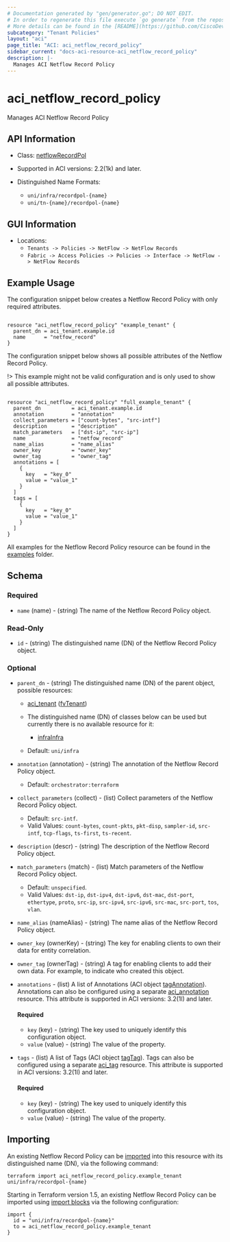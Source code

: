 ```yaml
---
# Documentation generated by "gen/generator.go"; DO NOT EDIT.
# In order to regenerate this file execute `go generate` from the repository root.
# More details can be found in the [README](https://github.com/CiscoDevNet/terraform-provider-aci/blob/master/README.md).
subcategory: "Tenant Policies"
layout: "aci"
page_title: "ACI: aci_netflow_record_policy"
sidebar_current: "docs-aci-resource-aci_netflow_record_policy"
description: |-
  Manages ACI Netflow Record Policy
---
```


# aci_netflow_record_policy #

Manages ACI Netflow Record Policy



## API Information ##

* Class: [netflowRecordPol](https://pubhub.devnetcloud.com/media/model-doc-latest/docs/app/index.html#/objects/netflowRecordPol/overview)

* Supported in ACI versions: 2.2(1k) and later.

* Distinguished Name Formats:
  - `uni/infra/recordpol-{name}`
  - `uni/tn-{name}/recordpol-{name}`

## GUI Information ##

* Locations:
  - `Tenants -> Policies -> NetFlow -> NetFlow Records`
  - `Fabric -> Access Policies -> Policies -> Interface -> NetFlow -> NetFlow Records`

## Example Usage ##

The configuration snippet below creates a Netflow Record Policy with only required attributes.

```hcl

resource "aci_netflow_record_policy" "example_tenant" {
  parent_dn = aci_tenant.example.id
  name      = "netfow_record"
}

```
The configuration snippet below shows all possible attributes of the Netflow Record Policy.

!> This example might not be valid configuration and is only used to show all possible attributes.

```hcl

resource "aci_netflow_record_policy" "full_example_tenant" {
  parent_dn          = aci_tenant.example.id
  annotation         = "annotation"
  collect_parameters = ["count-bytes", "src-intf"]
  description        = "description"
  match_parameters   = ["dst-ip", "src-ip"]
  name               = "netfow_record"
  name_alias         = "name_alias"
  owner_key          = "owner_key"
  owner_tag          = "owner_tag"
  annotations = [
    {
      key   = "key_0"
      value = "value_1"
    }
  ]
  tags = [
    {
      key   = "key_0"
      value = "value_1"
    }
  ]
}

```

All examples for the Netflow Record Policy resource can be found in the [examples](https://github.com/CiscoDevNet/terraform-provider-aci/tree/master/examples/resources/aci_netflow_record_policy) folder.

## Schema ##

### Required ###

* `name` (name) - (string) The name of the Netflow Record Policy object.

### Read-Only ###

* `id` - (string) The distinguished name (DN) of the Netflow Record Policy object.

### Optional ###
* `parent_dn` - (string) The distinguished name (DN) of the parent object, possible resources:
  - [aci_tenant](https://registry.terraform.io/providers/CiscoDevNet/aci/latest/docs/resources/tenant) ([fvTenant](https://pubhub.devnetcloud.com/media/model-doc-latest/docs/app/index.html#/objects/fvTenant/overview))
  - The distinguished name (DN) of classes below can be used but currently there is no available resource for it:
    - [infraInfra](https://pubhub.devnetcloud.com/media/model-doc-latest/docs/app/index.html#/objects/infraInfra/overview)

  - Default: `uni/infra`
  
* `annotation` (annotation) - (string) The annotation of the Netflow Record Policy object.
  - Default: `orchestrator:terraform`
* `collect_parameters` (collect) - (list) Collect parameters of the Netflow Record Policy object.
  - Default: `src-intf`.
  - Valid Values: `count-bytes`, `count-pkts`, `pkt-disp`, `sampler-id`, `src-intf`, `tcp-flags`, `ts-first`, `ts-recent`.
* `description` (descr) - (string) The description of the Netflow Record Policy object.
* `match_parameters` (match) - (list) Match parameters of the Netflow Record Policy object.
  - Default: `unspecified`.
  - Valid Values: `dst-ip`, `dst-ipv4`, `dst-ipv6`, `dst-mac`, `dst-port`, `ethertype`, `proto`, `src-ip`, `src-ipv4`, `src-ipv6`, `src-mac`, `src-port`, `tos`, `vlan`.
* `name_alias` (nameAlias) - (string) The name alias of the Netflow Record Policy object.
* `owner_key` (ownerKey) - (string) The key for enabling clients to own their data for entity correlation.
* `owner_tag` (ownerTag) - (string) A tag for enabling clients to add their own data. For example, to indicate who created this object.

* `annotations` - (list) A list of Annotations (ACI object [tagAnnotation](https://pubhub.devnetcloud.com/media/model-doc-latest/docs/app/index.html#/objects/tagAnnotation/overview)). Annotations can also be configured using a separate [aci_annotation](https://registry.terraform.io/providers/CiscoDevNet/aci/latest/docs/resources/annotation) resource. This attribute is supported in ACI versions: 3.2(1l) and later.
  
  #### Required ####
  
  * `key` (key) - (string) The key used to uniquely identify this configuration object.
  * `value` (value) - (string) The value of the property.

* `tags` - (list) A list of Tags (ACI object [tagTag](https://pubhub.devnetcloud.com/media/model-doc-latest/docs/app/index.html#/objects/tagTag/overview)). Tags can also be configured using a separate [aci_tag](https://registry.terraform.io/providers/CiscoDevNet/aci/latest/docs/resources/tag) resource. This attribute is supported in ACI versions: 3.2(1l) and later.
  
  #### Required ####
  
  * `key` (key) - (string) The key used to uniquely identify this configuration object.
  * `value` (value) - (string) The value of the property.

## Importing

An existing Netflow Record Policy can be [imported](https://www.terraform.io/docs/import/index.html) into this resource with its distinguished name (DN), via the following command:

```
terraform import aci_netflow_record_policy.example_tenant uni/infra/recordpol-{name}
```

Starting in Terraform version 1.5, an existing Netflow Record Policy can be imported
using [import blocks](https://developer.hashicorp.com/terraform/language/import) via the following configuration:

```
import {
  id = "uni/infra/recordpol-{name}"
  to = aci_netflow_record_policy.example_tenant
}
```
